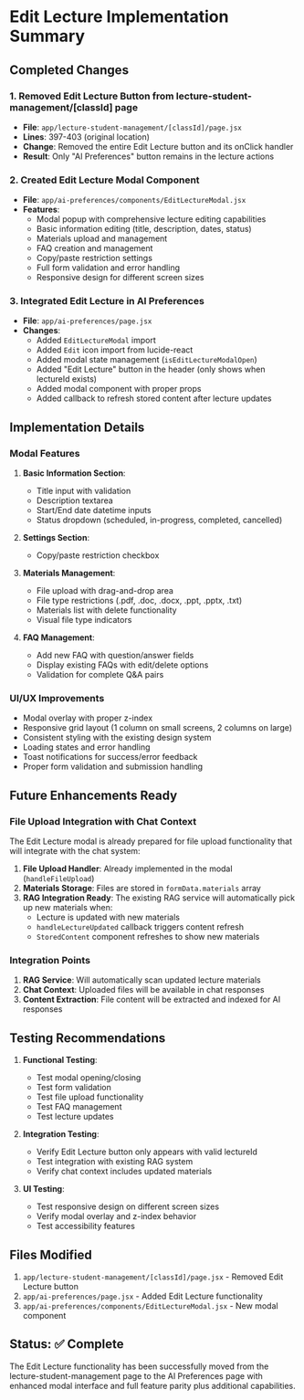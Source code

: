# Edit Lecture Implementation Summary

## Completed Changes

### 1. Removed Edit Lecture Button from lecture-student-management/[classId] page
- **File**: `app/lecture-student-management/[classId]/page.jsx`
- **Lines**: 397-403 (original location)
- **Change**: Removed the entire Edit Lecture button and its onClick handler
- **Result**: Only "AI Preferences" button remains in the lecture actions

### 2. Created Edit Lecture Modal Component
- **File**: `app/ai-preferences/components/EditLectureModal.jsx`
- **Features**:
  - Modal popup with comprehensive lecture editing capabilities
  - Basic information editing (title, description, dates, status)
  - Materials upload and management
  - FAQ creation and management
  - Copy/paste restriction settings
  - Full form validation and error handling
  - Responsive design for different screen sizes

### 3. Integrated Edit Lecture in AI Preferences
- **File**: `app/ai-preferences/page.jsx`
- **Changes**:
  - Added `EditLectureModal` import
  - Added `Edit` icon import from lucide-react
  - Added modal state management (`isEditLectureModalOpen`)
  - Added "Edit Lecture" button in the header (only shows when lectureId exists)
  - Added modal component with proper props
  - Added callback to refresh stored content after lecture updates

## Implementation Details

### Modal Features
1. **Basic Information Section**:
   - Title input with validation
   - Description textarea
   - Start/End date datetime inputs
   - Status dropdown (scheduled, in-progress, completed, cancelled)

2. **Settings Section**:
   - Copy/paste restriction checkbox

3. **Materials Management**:
   - File upload with drag-and-drop area
   - File type restrictions (.pdf, .doc, .docx, .ppt, .pptx, .txt)
   - Materials list with delete functionality
   - Visual file type indicators

4. **FAQ Management**:
   - Add new FAQ with question/answer fields
   - Display existing FAQs with edit/delete options
   - Validation for complete Q&A pairs

### UI/UX Improvements
- Modal overlay with proper z-index
- Responsive grid layout (1 column on small screens, 2 columns on large)
- Consistent styling with the existing design system
- Loading states and error handling
- Toast notifications for success/error feedback
- Proper form validation and submission handling

## Future Enhancements Ready

### File Upload Integration with Chat Context
The Edit Lecture modal is already prepared for file upload functionality that will integrate with the chat system:

1. **File Upload Handler**: Already implemented in the modal (`handleFileUpload`)
2. **Materials Storage**: Files are stored in `formData.materials` array
3. **RAG Integration Ready**: The existing RAG service will automatically pick up new materials when:
   - Lecture is updated with new materials
   - `handleLectureUpdated` callback triggers content refresh
   - `StoredContent` component refreshes to show new materials

### Integration Points
1. **RAG Service**: Will automatically scan updated lecture materials
2. **Chat Context**: Uploaded files will be available in chat responses
3. **Content Extraction**: File content will be extracted and indexed for AI responses

## Testing Recommendations

1. **Functional Testing**:
   - Test modal opening/closing
   - Test form validation
   - Test file upload functionality
   - Test FAQ management
   - Test lecture updates

2. **Integration Testing**:
   - Verify Edit Lecture button only appears with valid lectureId
   - Test integration with existing RAG system
   - Verify chat context includes updated materials

3. **UI Testing**:
   - Test responsive design on different screen sizes
   - Verify modal overlay and z-index behavior
   - Test accessibility features

## Files Modified
1. `app/lecture-student-management/[classId]/page.jsx` - Removed Edit Lecture button
2. `app/ai-preferences/page.jsx` - Added Edit Lecture functionality
3. `app/ai-preferences/components/EditLectureModal.jsx` - New modal component

## Status: ✅ Complete
The Edit Lecture functionality has been successfully moved from the lecture-student-management page to the AI Preferences page with enhanced modal interface and full feature parity plus additional capabilities.
